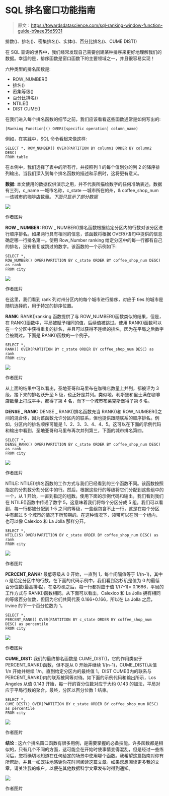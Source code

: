# SQL 排名窗口功能指南

> 原文：<https://towardsdatascience.com/sql-ranking-window-function-guide-b9aee35d5931>

排数()、排名()、密集排名()、实体()、百分比排名()、CUME DIST()

在 SQL 查询的世界中，我们经常发现自己需要创建某种排序来更好地理解我们的数据。幸运的是，排序函数是窗口函数下的主要领域之一，并且很容易实现！

六种类型的排名函数是:

*   ROW_NUMBER()
*   排名()
*   密集等级()
*   百分比排名()
*   NTILE()
*   DIST CUME()

在我们进入每个排名函数的细节之前，我们应该看看这些函数通常是如何写出的:

```
[Ranking Function]() OVER([specific operation] column_name)
```

例如，在实践中，SQL 命令看起来像这样:

```
SELECT *, ROW_NUMBER() OVER(PARTITION BY column1 ORDER BY column2 DESC)
FROM table
```

在本例中，我们选择了表中的所有行，并按照列 1 的每个值划分的列 2 的降序排列输出。当我们深入到每个排名函数的描述和示例时，这将更有意义。

**数据:** 本文使用的数据仅供演示之用，并不代表所描绘数字的任何准确表述。数据有三列，c_name —城市名称，c_state —城市所在的州，& coffee_shop_num —该城市的咖啡店数量。*下面只显示了部分数据*

![](img/b3d97a96466a136edc39a2cc97c908eb.png)

作者图片

**ROW _ NUMBER:** ROW _ NUMBER()排名函数根据给定分区内的行数对该分区进行顺序排名。如果两行具有相同的信息，该函数将根据 OVER()语句中提供的信息确定哪一行排名第一。使用 Row_Number ranking 给定分区中的每一行都有自己的排名，没有重复或跳过的数字。该函数的一个示例如下:

```
SELECT *, 
ROW_NUMBER() OVER(PARTITION BY c_state ORDER BY coffee_shop_num DESC) as rank
FROM city
```

![](img/4929cfb5fb498fbb09e8afcb73b22c63.png)

作者图片

在这里，我们看到 rank 列对州分区内的每个城市进行排序，对应于 ties 的城市是随机选择的，用于特定的排序位置。

**RANK**:
RANK()ranking 函数提供了与 ROW_NUMBER()函数类似的结果，但是，在 RANK()函数中，平局被赋予相同的值，后续值被跳过。使用 RANK()函数可以在一个分区中获得重复的排名，并且可以获得不连续的排名，因为在平局之后数字会被跳过。下面是 RANK()函数的一个例子。

```
SELECT *, 
RANK() OVER(PARTITION BY c_state ORDER BY coffee_shop_num DESC) as rank
FROM city
```

![](img/2559063fdc21e90fd08f5e4e8acb293b.png)

作者图片

从上面的结果中可以看出，圣地亚哥和马里布在咖啡店数量上并列，都被评为 3 级，接下来的排名跃升至 5 级，也正好是并列。类似地，利斯堡和里士满在咖啡店数量上打成平手，都得了第 4 名，而下一个城市布莱克斯堡得了第 6 名。

**DENSE _ RANK:**
DENSE _ RANK()排名函数充当 RANK()和 ROW_NUMBER()之间的混合体，因为该函数允许分区内的联系，但也提供跟随联系的顺序排名。例如，分区内的排名顺序可能是 1、2、3、3、4、4、5。这可以在下面的示例代码和输出中看到，圣地亚哥和马里布再次并列第三，下面的城市排名第四。

```
SELECT *, 
DENSE_RANK() OVER(PARTITION BY c_state ORDER BY coffee_shop_num DESC) as rank
FROM city
```

![](img/157110ab75debc27d0e00d8cc5527bb0.png)

作者图片

NTILE:
NTILE()排名函数的工作方式与我们已经看到的三个函数不同。该函数按照指定的分割数分割分区中的行。然后，根据这些行的等级将它们分配到这些组中的一个，从 1 开始，一直到指定的组数。使用下面的示例代码和输出，我们看到我们在 NTILE()函数中传递了数字 5，这意味着我们将每个分区分成 5 组。我们可以看到，每一行都被分配到 1-5 之间的等级，一些组包含不止一行，这是在每个分区中有超过 5 个城市的情况下所预期的。在这种情况下，领带可以在同一个组内，也可以像 Calexico 和 La Jolla 那样分开。

```
SELECT *, 
NTILE(5) OVER(PARTITION BY c_state ORDER BY coffee_shop_num DESC) as rank
FROM city
```

![](img/8b05a617aba312c51e74366886424ef8.png)

作者图片

**PERCENT_RANK:** 最低等级从 0 开始，一直到 1，每个间隔值等于 1/(n-1)，其中 n 是给定分区中的行数。在下面的代码示例中，我们看到洛杉矶是值为 0 的最低百分位数(最高排名)，在洛杉矶之后，每一行都对应于值 1/(7–1)= 0.1666，平局的工作方式与 RANK()函数相同。从下面可以看出，Calexico 和 La Jolla 拥有相同的等级百分位数，但因为它们共同代表 0.166+0.166，所以在 La Jolla 之后，Irvine 的下一个百分位数为 1。

```
SELECT *, 
PERCENT_RANK() OVER(PARTITION BY c_state ORDER BY coffee_shop_num DESC) as percentile
FROM city
```

![](img/e96b8bf6b192351a1b08c6bb8139f29e.png)

作者图片

**CUME_DIST:**
我们的最终排名函数是 CUME_DIST()，它的作用类似于 PERCENT_RANK()函数，但不是从 0 开始并继续 1/(n-1)，CUME_DIST()从值 1/n 开始并继续 1/n，直到给定分区内的最终值 1。DIST CUME()内的联系与 PERCENT_RANK()内的联系被同等对待。如下面的示例代码和输出所示，Los Angeles 从值 0.143 开始，每一行的百分位数对应于大约 0.143 的加法，平局对应于平局行数的聚合。最终，分区以百分位数 1 结束。

```
SELECT *, 
CUME_DIST() OVER(PARTITION BY c_state ORDER BY coffee_shop_num DESC) as percentile
FROM city
```

![](img/25d6301c853c342ec740e33a3f9f8469.png)

作者图片

**结论** :
这六个排名窗口函数有很多用例，是需要掌握的必备技能。许多函数都是相似的，只有几个不同的方面，这可能会在开始时使事情变得混乱，但是经过一些练习后，您将确切地知道在任何给定的场景中使用哪个函数。我希望这篇指南对你有所帮助，并且一如既往地感谢你花时间阅读这篇文章。如果您想阅读更多我的文章，请关注我的帐户，以便在其他数据科学文章发布时得到通知。

![](img/2c86a615cefcb550371c4aefdd7caf24.png)

作者图片